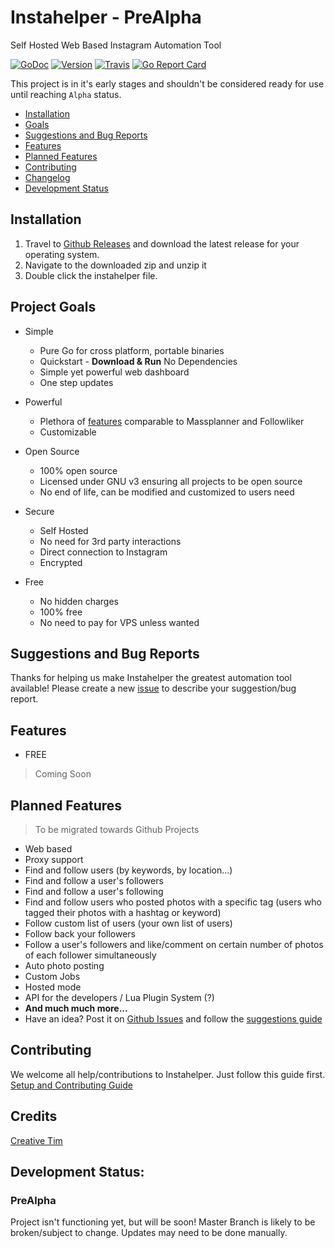 # Instahelper - PreAlpha
Self Hosted Web Based Instagram Automation Tool

[![GoDoc](https://godoc.org/github.com/socialplanner/instahelper?status.svg)](https://godoc.org/github.com/socialplanner/instahelper) [![Version](https://img.shields.io/badge/version-0.6.0-green.svg)](#development-status) 
[![Travis](https://img.shields.io/travis/socialplanner/instahelper.svg?style=flat)](https://travis-ci.org/socialplanner/instahelper) 
[![Go Report Card](https://goreportcard.com/badge/github.com/socialplanner/instahelper)](https://goreportcard.com/report/github.com/socialplanner/instahelper)

This project is in it's early stages and shouldn't be considered ready for use until reaching `Alpha` status. 

* [Installation](#installation)
* [Goals](#project-goals)
* [Suggestions and Bug Reports](#suggestions-and-bug-reports)
* [Features](#features)
* [Planned Features](#planned-features)
* [Contributing](#contributing)
* [Changelog](#changelog)
* [Development Status](#development-status)

## Installation
1. Travel to [Github Releases](https://github.com/socialplanner/instahelper/releases) and download the latest release for your operating system.
2. Navigate to the downloaded zip and unzip it
3. Double click the instahelper file.

## Project Goals
* Simple
    * Pure Go for cross platform, portable binaries
    * Quickstart - **Download & Run** No Dependencies
    * Simple yet powerful web dashboard
    * One step updates

* Powerful
    * Plethora of [features](#Features) comparable to Massplanner and Followliker
    * Customizable

* Open Source
    * 100% open source
    * Licensed under GNU v3 ensuring all projects to be open source
    * No end of life, can be modified and customized to users need

* Secure
    * Self Hosted
    * No need for 3rd party interactions
    * Direct connection to Instagram
    * Encrypted

* Free
    * No hidden charges
    * 100% free
    * No need to pay for VPS unless wanted

## Suggestions and Bug Reports
Thanks for helping us make Instahelper the greatest automation tool available!
Please create a new [issue](https://github.com/socialplanner/instahelper/issues/new) to describe your suggestion/bug report.

## Features
* FREE
> Coming Soon

## Planned Features
>  To be migrated towards Github Projects
* Web based
* Proxy support
* Find and follow users (by keywords, by location...)
* Find and follow a user's followers
* Find and follow a user's following
* Find and follow users who posted photos with a specific tag (users who tagged their photos with a hashtag or keyword)
* Follow custom list of users (your own list of users)
* Follow back your followers
* Follow a user's followers and like/comment on certain number of photos of each follower simultaneously
* Auto photo posting
* Custom Jobs
* Hosted mode
* API for the developers / Lua Plugin System (?)
* **And much much more...**
* Have an idea? Post it on [Github Issues](https://github.com/socialplanner/instahelper/issues) and follow the [suggestions guide]()

## Contributing
We welcome all help/contributions to Instahelper. Just follow this guide first.
[Setup and Contributing Guide](https://github.com/socialplanner/instahelper/blob/master/CONTRIBUTING.md)

## Credits

[Creative Tim](https://github.com/creativetimofficial/material-dashboard/)

## Development Status:
### PreAlpha
Project isn't functioning yet, but will be soon! Master Branch is likely to be broken/subject to change. Updates may need to be done manually.